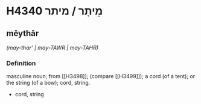 # H4340 מֵיתָר / מיתר

## mêythâr

_(may-thar' | may-TAWR | may-TAHR)_

### Definition

masculine noun; from [[H3498]]; (compare [[H3499]]); a cord (of a tent); or the string (of a bow); cord, string.

- cord, string
